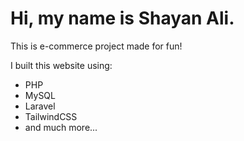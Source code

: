 # Hi, my name is Shayan Ali.

This is e-commerce project made for fun!

I built this website using:

- PHP
- MySQL
- Laravel
- TailwindCSS
- and much more... 
